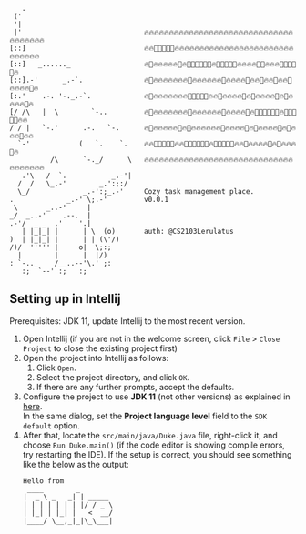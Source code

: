 ```
   .                                                               
 ('                                                                
 '|                                                                
 |'                              🔥🔥🔥🔥🔥🔥🔥🔥🔥🔥🔥🔥🔥🔥🔥🔥🔥🔥🔥🔥🔥🔥🔥🔥🔥🔥🔥🔥🔥🔥🔥🔥🔥🔥🔥🔥🔥
[::]                             🔥🔥🌲🌲🌲🌲🌲🔥🔥🔥🔥🔥🔥🔥🔥🔥🔥🔥🔥🔥🔥🔥🔥🔥🔥🔥🔥🔥🔥🔥🔥🔥🔥🔥🔥🔥🔥
[::]   _......_                  🔥🌲🔥🔥🔥🔥🔥🌲🔥🌲🌲🌲🌲🌲🌲🔥🌲🌲🌲🌲🌲🔥🔥🔥🔥🌲🌲🔥🔥🔥🌲🌲🌲🌲🌲🔥
[::].-'      _.-`.               🔥🌲🔥🔥🔥🔥🔥🔥🔥🌲🔥🔥🔥🔥🔥🔥🌲🔥🔥🔥🔥🌲🔥🔥🌲🔥🔥🌲🔥🔥🌲🔥🔥🔥🔥🌲🔥
[:.'    .-. '-._.-`.             🔥🌲🔥🔥🔥🔥🔥🔥🔥🌲🌲🌲🌲🌲🔥🔥🌲🔥🔥🔥🔥🌲🔥🌲🔥🔥🔥🔥🌲🔥🌲🔥🔥🔥🔥🌲🔥
[/ /\   |  \        `-..         🔥🌲🔥🔥🔥🔥🔥🔥🔥🌲🔥🔥🔥🔥🔥🔥🌲🔥🔥🔥🔥🌲🔥🌲🌲🌲🌲🌲🌲🔥🌲🌲🌲🌲🌲🔥🔥
/ / |   `-.'      .-.   `-.      🔥🌲🔥🔥🔥🔥🔥🌲🔥🌲🔥🔥🔥🔥🔥🔥🌲🔥🔥🔥🔥🌲🔥🌲🔥🔥🔥🔥🌲🔥🌲🔥🔥🔥🌲🔥🔥
  `-'            (   `.    `.    🔥🔥🌲🌲🌲🌲🌲🔥🔥🌲🌲🌲🌲🌲🌲🔥🌲🌲🌲🌲🌲🔥🔥🌲🔥🔥🔥🔥🌲🔥🌲🔥🔥🔥🌲🔥
          /\      `-._/      \   🔥🔥🔥🔥🔥🔥🔥🔥🔥🔥🔥🔥🔥🔥🔥🔥🔥🔥🔥🔥🔥🔥🔥🔥🔥🔥🔥🔥🔥🔥🔥🔥🔥🔥🔥🔥🔥
   .'\   /  `.           _.-'|                                                                            
  /  /   \_.-'        _.':;:/                                                                             
  \_/             _.-':;_.-'     Cozy task management place.                                              
.             _.-' \;.-'         v0.0.1                                                                   
 \       _..-'     |                                                                                      
_/  _..-'    .--.  |                                                                                      
.-'/  _ _  .'    '.|                                                                                      
   | |_|_| |      | \  (o)       auth: @CS2103Lerulatus                                                   
)  | |_|_| |      | | (\'/)                                                                               
/)/  ''''' |     o|  \;:;                                                                                 
  |        |      |  |/)                                                                                  
: `-.._    /__..--'\.' ;:                                                                                 
   :;  `--' :;   :;                                                                                                                                                                                 
```
## Setting up in Intellij

Prerequisites: JDK 11, update Intellij to the most recent version.

1. Open Intellij (if you are not in the welcome screen, click `File` > `Close Project` to close the existing project first)
1. Open the project into Intellij as follows:
   1. Click `Open`.
   1. Select the project directory, and click `OK`.
   1. If there are any further prompts, accept the defaults.
1. Configure the project to use **JDK 11** (not other versions) as explained in [here](https://www.jetbrains.com/help/idea/sdk.html#set-up-jdk).<br>
   In the same dialog, set the **Project language level** field to the `SDK default` option.
3. After that, locate the `src/main/java/Duke.java` file, right-click it, and choose `Run Duke.main()` (if the code editor is showing compile errors, try restarting the IDE). If the setup is correct, you should see something like the below as the output:
   ```
   Hello from
    ____        _        
   |  _ \ _   _| | _____ 
   | | | | | | | |/ / _ \
   | |_| | |_| |   <  __/
   |____/ \__,_|_|\_\___|
   ```
